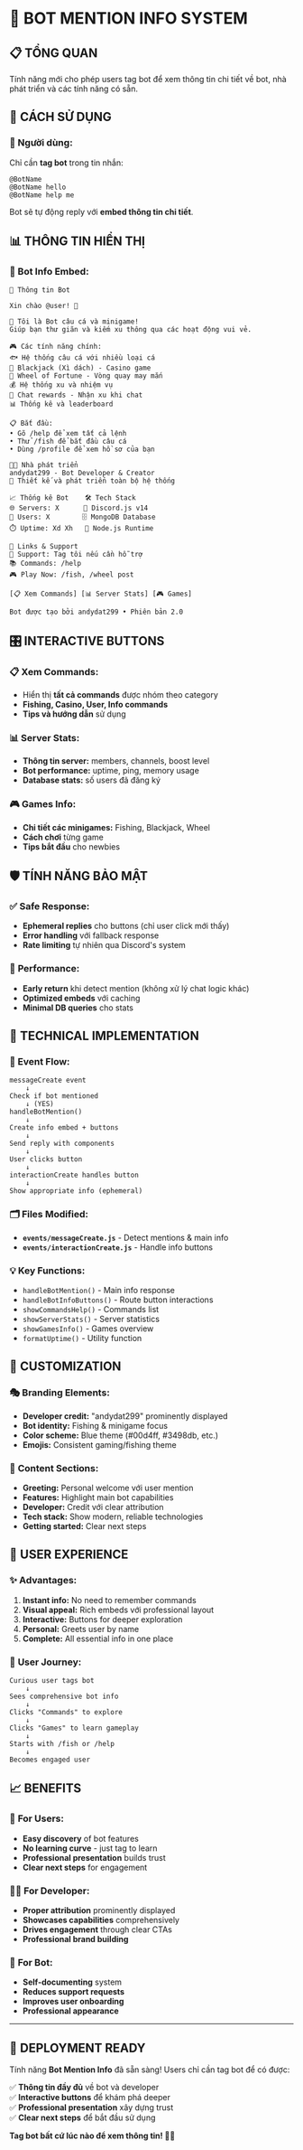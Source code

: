 # 🤖 BOT MENTION INFO SYSTEM

## 📋 TỔNG QUAN

Tính năng mới cho phép users tag bot để xem thông tin chi tiết về bot, nhà phát triển và các tính năng có sẵn.

## 🎯 CÁCH SỬ DỤNG

### 👤 Người dùng:
Chỉ cần **tag bot** trong tin nhắn:
```
@BotName
@BotName hello
@BotName help me
```

Bot sẽ tự động reply với **embed thông tin chi tiết**.

## 📊 THÔNG TIN HIỂN THỊ

### 🤖 Bot Info Embed:
```
🤖 Thông tin Bot

Xin chào @user! 👋

🎣 Tôi là Bot câu cá và minigame!
Giúp bạn thư giãn và kiếm xu thông qua các hoạt động vui vẻ.

🎮 Các tính năng chính:
🐟 Hệ thống câu cá với nhiều loại cá
🎴 Blackjack (Xì dách) - Casino game  
🎡 Wheel of Fortune - Vòng quay may mắn
💰 Hệ thống xu và nhiệm vụ
💬 Chat rewards - Nhận xu khi chat
📊 Thống kê và leaderboard

📋 Bắt đầu:
• Gõ /help để xem tất cả lệnh
• Thử /fish để bắt đầu câu cá
• Dùng /profile để xem hồ sơ của bạn

👨‍💻 Nhà phát triển
andydat299 - Bot Developer & Creator
🔧 Thiết kế và phát triển toàn bộ hệ thống

📈 Thống kê Bot    🛠️ Tech Stack
🌐 Servers: X      📡 Discord.js v14
👥 Users: X        🗄️ MongoDB Database  
⏱️ Uptime: Xd Xh   🚀 Node.js Runtime

🔗 Links & Support
💬 Support: Tag tôi nếu cần hỗ trợ
📚 Commands: /help
🎮 Play Now: /fish, /wheel post

[📋 Xem Commands] [📊 Server Stats] [🎮 Games]

Bot được tạo bởi andydat299 • Phiên bản 2.0
```

## 🎛️ INTERACTIVE BUTTONS

### 📋 Xem Commands:
- Hiển thị **tất cả commands** được nhóm theo category
- **Fishing, Casino, User, Info commands**
- **Tips và hướng dẫn** sử dụng

### 📊 Server Stats:
- **Thông tin server:** members, channels, boost level
- **Bot performance:** uptime, ping, memory usage
- **Database stats:** số users đã đăng ký

### 🎮 Games Info:
- **Chi tiết các minigames:** Fishing, Blackjack, Wheel
- **Cách chơi** từng game
- **Tips bắt đầu** cho newbies

## 🛡️ TÍNH NĂNG BẢO MẬT

### ✅ **Safe Response:**
- **Ephemeral replies** cho buttons (chỉ user click mới thấy)
- **Error handling** với fallback response
- **Rate limiting** tự nhiên qua Discord's system

### 🚀 **Performance:**
- **Early return** khi detect mention (không xử lý chat logic khác)
- **Optimized embeds** với caching
- **Minimal DB queries** cho stats

## 🔧 TECHNICAL IMPLEMENTATION

### 📝 Event Flow:
```
messageCreate event
    ↓
Check if bot mentioned
    ↓ (YES)
handleBotMention()
    ↓
Create info embed + buttons
    ↓
Send reply with components
    ↓
User clicks button
    ↓
interactionCreate handles button
    ↓
Show appropriate info (ephemeral)
```

### 🗂️ Files Modified:
- **`events/messageCreate.js`** - Detect mentions & main info
- **`events/interactionCreate.js`** - Handle info buttons

### 💡 **Key Functions:**
- `handleBotMention()` - Main info response
- `handleBotInfoButtons()` - Route button interactions
- `showCommandsHelp()` - Commands list
- `showServerStats()` - Server statistics
- `showGamesInfo()` - Games overview
- `formatUptime()` - Utility function

## 🎨 CUSTOMIZATION

### 🎭 **Branding Elements:**
- **Developer credit:** "andydat299" prominently displayed
- **Bot identity:** Fishing & minigame focus
- **Color scheme:** Blue theme (#00d4ff, #3498db, etc.)
- **Emojis:** Consistent gaming/fishing theme

### 📝 **Content Sections:**
- **Greeting:** Personal welcome với user mention
- **Features:** Highlight main bot capabilities
- **Developer:** Credit với clear attribution
- **Tech stack:** Show modern, reliable technologies
- **Getting started:** Clear next steps

## 🌟 USER EXPERIENCE

### ✨ **Advantages:**
1. **Instant info:** No need to remember commands
2. **Visual appeal:** Rich embeds với professional layout
3. **Interactive:** Buttons for deeper exploration
4. **Personal:** Greets user by name
5. **Complete:** All essential info in one place

### 🎯 **User Journey:**
```
Curious user tags bot
    ↓
Sees comprehensive bot info
    ↓
Clicks "Commands" to explore
    ↓
Clicks "Games" to learn gameplay
    ↓
Starts with /fish or /help
    ↓
Becomes engaged user
```

## 📈 BENEFITS

### 👥 **For Users:**
- **Easy discovery** of bot features
- **No learning curve** - just tag to learn
- **Professional presentation** builds trust
- **Clear next steps** for engagement

### 👨‍💻 **For Developer:**
- **Proper attribution** prominently displayed
- **Showcases capabilities** comprehensively
- **Drives engagement** through clear CTAs
- **Professional brand building**

### 🤖 **For Bot:**
- **Self-documenting** system
- **Reduces support requests** 
- **Improves user onboarding**
- **Professional appearance**

---

## 🚀 DEPLOYMENT READY

Tính năng **Bot Mention Info** đã sẵn sàng! Users chỉ cần tag bot để có được:

✅ **Thông tin đầy đủ** về bot và developer  
✅ **Interactive buttons** để khám phá deeper  
✅ **Professional presentation** xây dựng trust  
✅ **Clear next steps** để bắt đầu sử dụng

**Tag bot bất cứ lúc nào để xem thông tin! 🤖💙**
